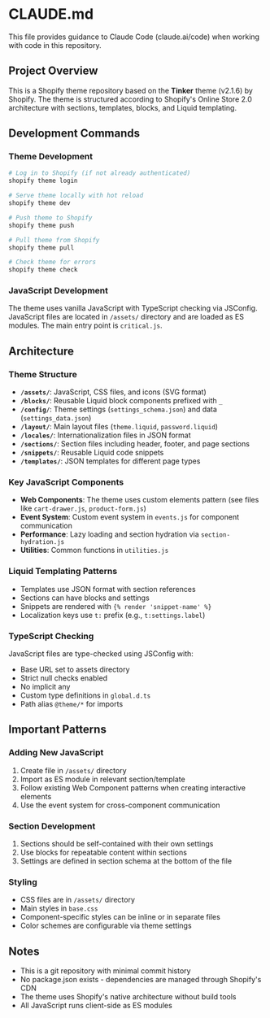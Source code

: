 # CLAUDE.md

This file provides guidance to Claude Code (claude.ai/code) when working with code in this repository.

## Project Overview

This is a Shopify theme repository based on the **Tinker** theme (v2.1.6) by Shopify. The theme is structured according to Shopify's Online Store 2.0 architecture with sections, templates, blocks, and Liquid templating.

## Development Commands

### Theme Development
```bash
# Log in to Shopify (if not already authenticated)
shopify theme login

# Serve theme locally with hot reload
shopify theme dev

# Push theme to Shopify
shopify theme push

# Pull theme from Shopify
shopify theme pull

# Check theme for errors
shopify theme check
```

### JavaScript Development
The theme uses vanilla JavaScript with TypeScript checking via JSConfig. JavaScript files are located in `/assets/` directory and are loaded as ES modules. The main entry point is `critical.js`.

## Architecture

### Theme Structure
- **`/assets/`**: JavaScript, CSS files, and icons (SVG format)
- **`/blocks/`**: Reusable Liquid block components prefixed with `_`
- **`/config/`**: Theme settings (`settings_schema.json`) and data (`settings_data.json`)
- **`/layout/`**: Main layout files (`theme.liquid`, `password.liquid`)
- **`/locales/`**: Internationalization files in JSON format
- **`/sections/`**: Section files including header, footer, and page sections
- **`/snippets/`**: Reusable Liquid code snippets
- **`/templates/`**: JSON templates for different page types

### Key JavaScript Components
- **Web Components**: The theme uses custom elements pattern (see files like `cart-drawer.js`, `product-form.js`)
- **Event System**: Custom event system in `events.js` for component communication
- **Performance**: Lazy loading and section hydration via `section-hydration.js`
- **Utilities**: Common functions in `utilities.js`

### Liquid Templating Patterns
- Templates use JSON format with section references
- Sections can have blocks and settings
- Snippets are rendered with `{% render 'snippet-name' %}`
- Localization keys use `t:` prefix (e.g., `t:settings.label`)

### TypeScript Checking
JavaScript files are type-checked using JSConfig with:
- Base URL set to assets directory
- Strict null checks enabled
- No implicit any
- Custom type definitions in `global.d.ts`
- Path alias `@theme/*` for imports

## Important Patterns

### Adding New JavaScript
1. Create file in `/assets/` directory
2. Import as ES module in relevant section/template
3. Follow existing Web Component patterns when creating interactive elements
4. Use the event system for cross-component communication

### Section Development
1. Sections should be self-contained with their own settings
2. Use blocks for repeatable content within sections
3. Settings are defined in section schema at the bottom of the file

### Styling
- CSS files are in `/assets/` directory
- Main styles in `base.css`
- Component-specific styles can be inline or in separate files
- Color schemes are configurable via theme settings

## Notes
- This is a git repository with minimal commit history
- No package.json exists - dependencies are managed through Shopify's CDN
- The theme uses Shopify's native architecture without build tools
- All JavaScript runs client-side as ES modules